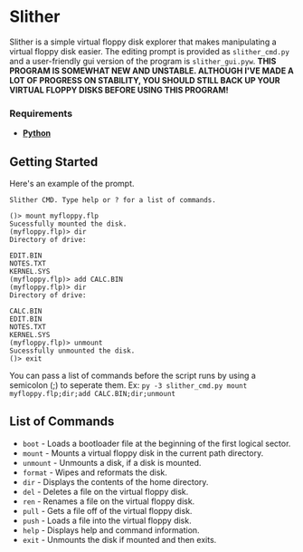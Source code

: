 # Slither
Slither is a simple virtual floppy disk explorer that makes manipulating a virtual floppy disk easier. The editing prompt is provided as `slither_cmd.py` and a user-friendly gui version of the program is `slither_gui.pyw`. **THIS PROGRAM IS SOMEWHAT NEW AND UNSTABLE. ALTHOUGH I'VE MADE A LOT OF PROGRESS ON STABILITY, YOU SHOULD STILL BACK UP YOUR VIRTUAL FLOPPY DISKS BEFORE USING THIS PROGRAM!**

### Requirements
* [**Python**](https://www.python.org/downloads/)

## Getting Started
Here's an example of the prompt.

```
Slither CMD. Type help or ? for a list of commands.

()> mount myfloppy.flp
Sucessfully mounted the disk.
(myfloppy.flp)> dir
Directory of drive:

EDIT.BIN
NOTES.TXT
KERNEL.SYS
(myfloppy.flp)> add CALC.BIN
(myfloppy.flp)> dir
Directory of drive:

CALC.BIN
EDIT.BIN
NOTES.TXT
KERNEL.SYS
(myfloppy.flp)> unmount
Sucessfully unmounted the disk.
()> exit
```

You can pass a list of commands before the script runs by using a semicolon (;) to seperate them. Ex: `py -3 slither_cmd.py mount myfloppy.flp;dir;add CALC.BIN;dir;unmount`

## List of Commands
* `boot` - Loads a bootloader file at the beginning of the first logical sector.
* `mount` - Mounts a virtual floppy disk in the current path directory.
* `unmount` - Unmounts a disk, if a disk is mounted.
* `format` - Wipes and reformats the disk.
* `dir` - Displays the contents of the home directory.
* `del` - Deletes a file on the virtual floppy disk.
* `ren` - Renames a file on the virtual floppy disk.
* `pull` - Gets a file off of the virtual floppy disk.
* `push` - Loads a file into the virtual floppy disk.
* `help` - Displays help and command information.
* `exit` - Unmounts the disk if mounted and then exits.
